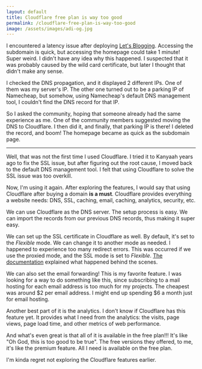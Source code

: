 ```yaml
---
layout: default
title: Cloudflare free plan is way too good
permalink: /cloudflare-free-plan-is-way-too-good
image: /assets/images/adi-og.jpg
---
```


I encountered a latency issue after deploying [Let's Blogging](https://letsblogging.xyz). Accessing the subdomain is quick, but accessing the homepage could take 1 minute! Super weird. I didn't have any idea why this happened. I suspected that it was probably caused by the wild card certificate, but later I thought that didn't make any sense.

I checked the DNS propagation, and it displayed 2 different IPs. One of them was my server's IP. The other one turned out to be a parking IP of Namecheap, but somehow, using Namecheap's default DNS management tool, I couldn't find the DNS record for that IP.

So I asked the community, hoping that someone already had the same experience as me. One of the community members suggested moving the DNS to Cloudflare. I then did it, and finally, that parking IP is there! I deleted the record, and boom! The homepage became as quick as the subdomain page.

***

Well, that was not the first time I used Cloudflare. I tried it to Kanyaah years ago to fix the SSL issue, but after figuring out the root cause, I moved back to the default DNS management tool. I felt that using Cloudflare to solve the SSL issue was too overkill.

Now, I'm using it again. After exploring the features, I would say that using Cloudflare after buying a domain **is a must**. Cloudflare provides everything a website needs: DNS, SSL, caching, email, caching, analytics, security, etc.

We can use Cloudflare as the DNS server. The setup process is easy. We can import the records from our previous DNS records, thus making it super easy.

We can set up the SSL certificate in Cloudflare as well. By default, it's set to the *Flexible* mode. We can change it to another mode as needed. I happened to experience too many redirect errors. This was occurred if we use the proxied mode, and the SSL mode is set to *Flexible*. [The documentation](https://developers.cloudflare.com/ssl/troubleshooting/too-many-redirects/#encryption-mode-misconfigurations) explained what happened behind the scenes.

We can also set the email forwarding! This is my favorite feature. I was looking for a way to do something like this, since subscribing to a mail hosting for each email address is too much for my projects. The cheapest was around $2 per email address. I might end up spending $6 a month just for email hosting.

Another best part of it is the analytics. I don't know if Cloudflare has this feature yet. It provides what I need from the analytics: the visits, page views, page load time, and other metrics of web performance.

And what's even great is that all of it is available in the free plan!!! It's like "Oh God, this is too good to be true". The free versions they offered, to me, it's like the premium feature. All I need is available on the free plan.

I'm kinda regret not exploring the Cloudflare features earlier.
